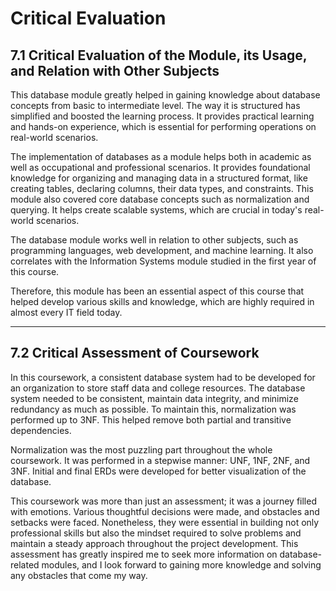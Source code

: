 # Critical Evaluation

## 7.1 Critical Evaluation of the Module, its Usage, and Relation with Other Subjects

This database module greatly helped in gaining knowledge about database concepts from basic to intermediate level. The way it is structured has simplified and boosted the learning process. It provides practical learning and hands-on experience, which is essential for performing operations on real-world scenarios.  

The implementation of databases as a module helps both in academic as well as occupational and professional scenarios. It provides foundational knowledge for organizing and managing data in a structured format, like creating tables, declaring columns, their data types, and constraints. This module also covered core database concepts such as normalization and querying. It helps create scalable systems, which are crucial in today's real-world scenarios.  

The database module works well in relation to other subjects, such as programming languages, web development, and machine learning. It also correlates with the Information Systems module studied in the first year of this course.  

Therefore, this module has been an essential aspect of this course that helped develop various skills and knowledge, which are highly required in almost every IT field today.

---

## 7.2 Critical Assessment of Coursework

In this coursework, a consistent database system had to be developed for an organization to store staff data and college resources. The database system needed to be consistent, maintain data integrity, and minimize redundancy as much as possible. To maintain this, normalization was performed up to 3NF. This helped remove both partial and transitive dependencies.  

Normalization was the most puzzling part throughout the whole coursework. It was performed in a stepwise manner: UNF, 1NF, 2NF, and 3NF. Initial and final ERDs were developed for better visualization of the database.

This coursework was more than just an assessment; it was a journey filled with emotions. Various thoughtful decisions were made, and obstacles and setbacks were faced. Nonetheless, they were essential in building not only professional skills but also the mindset required to solve problems and maintain a steady approach throughout the project development. This assessment has greatly inspired me to seek more information on database-related modules, and I look forward to gaining more knowledge and solving any obstacles that come my way.
